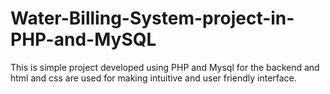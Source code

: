 # Water-Billing-System-project-in-PHP-and-MySQL
This is simple project developed using PHP and Mysql for the backend and html and css are used for making intuitive and user friendly interface.
